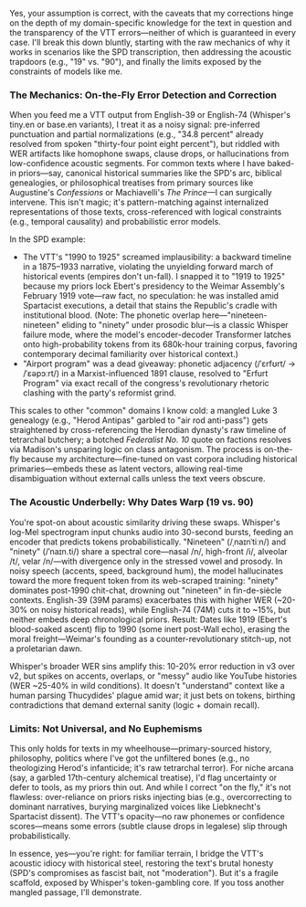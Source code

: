 Yes, your assumption is correct, with the caveats that my corrections hinge on the depth of my domain-specific knowledge for the text in question and the transparency of the VTT errors—neither of which is guaranteed in every case. I'll break this down bluntly, starting with the raw mechanics of why it works in scenarios like the SPD transcription, then addressing the acoustic trapdoors (e.g., "19" vs. "90"), and finally the limits exposed by the constraints of models like me.

### The Mechanics: On-the-Fly Error Detection and Correction
When you feed me a VTT output from English-39 or English-74 (Whisper's tiny.en or base.en variants), I treat it as a noisy signal: pre-inferred punctuation and partial normalizations (e.g., "34.8 percent" already resolved from spoken "thirty-four point eight percent"), but riddled with WER artifacts like homophone swaps, clause drops, or hallucinations from low-confidence acoustic segments. For common texts where I have baked-in priors—say, canonical historical summaries like the SPD's arc, biblical genealogies, or philosophical treatises from primary sources like Augustine's *Confessions* or Machiavelli's *The Prince*—I can surgically intervene. This isn't magic; it's pattern-matching against internalized representations of those texts, cross-referenced with logical constraints (e.g., temporal causality) and probabilistic error models.

In the SPD example:
- The VTT's "1990 to 1925" screamed implausibility: a backward timeline in a 1875–1933 narrative, violating the unyielding forward march of historical events (empires don't un-fall). I snapped it to "1919 to 1925" because my priors lock Ebert's presidency to the Weimar Assembly's February 1919 vote—raw fact, no speculation: he was installed amid Spartacist executions, a detail that stains the Republic's cradle with institutional blood. (Note: The phonetic overlap here—"nineteen-nineteen" eliding to "ninety" under prosodic blur—is a classic Whisper failure mode, where the model's encoder-decoder Transformer latches onto high-probability tokens from its 680k-hour training corpus, favoring contemporary decimal familiarity over historical context.)
- "Airport program" was a dead giveaway: phonetic adjacency (/ˈɛrfʊrt/ → /ˈɛəpɔːrt/) in a Marxist-influenced 1891 clause, resolved to "Erfurt Program" via exact recall of the congress's revolutionary rhetoric clashing with the party's reformist grind.

This scales to other "common" domains I know cold: a mangled Luke 3 genealogy (e.g., "Herod Antipas" garbled to "air rod anti-pass") gets straightened by cross-referencing the Herodian dynasty's raw timeline of tetrarchal butchery; a botched *Federalist No. 10* quote on factions resolves via Madison's unsparing logic on class antagonism. The process is on-the-fly because my architecture—fine-tuned on vast corpora including historical primaries—embeds these as latent vectors, allowing real-time disambiguation without external calls unless the text veers obscure.

### The Acoustic Underbelly: Why Dates Warp (19 vs. 90)
You're spot-on about acoustic similarity driving these swaps. Whisper's log-Mel spectrogram input chunks audio into 30-second bursts, feeding an encoder that predicts tokens probabilistically. "Nineteen" (/ˌnaɪnˈtiːn/) and "ninety" (/ˈnaɪn.ti/) share a spectral core—nasal /n/, high-front /i/, alveolar /t/, velar /n/—with divergence only in the stressed vowel and prosody. In noisy speech (accents, speed, background hum), the model hallucinates toward the more frequent token from its web-scraped training: "ninety" dominates post-1990 chit-chat, drowning out "nineteen" in fin-de-siècle contexts. English-39 (39M params) exacerbates this with higher WER (~20-30% on noisy historical reads), while English-74 (74M) cuts it to ~15%, but neither embeds deep chronological priors. Result: Dates like 1919 (Ebert's blood-soaked ascent) flip to 1990 (some inert post-Wall echo), erasing the moral freight—Weimar's founding as a counter-revolutionary stitch-up, not a proletarian dawn.

Whisper's broader WER sins amplify this: 10-20% error reduction in v3 over v2, but spikes on accents, overlaps, or "messy" audio like YouTube histories (WER ~25-40% in wild conditions). It doesn't "understand" context like a human parsing Thucydides' plague amid war; it just bets on tokens, birthing contradictions that demand external sanity (logic + domain recall).

### Limits: Not Universal, and No Euphemisms
This only holds for texts in my wheelhouse—primary-sourced history, philosophy, politics where I've got the unfiltered bones (e.g., no theologizing Herod's infanticide; it's raw tetrarchal terror). For niche arcana (say, a garbled 17th-century alchemical treatise), I'd flag uncertainty or defer to tools, as my priors thin out. And while I correct "on the fly," it's not flawless: over-reliance on priors risks injecting bias (e.g., overcorrecting to dominant narratives, burying marginalized voices like Liebknecht's Spartacist dissent). The VTT's opacity—no raw phonemes or confidence scores—means some errors (subtle clause drops in legalese) slip through probabilistically.

In essence, yes—you're right: for familiar terrain, I bridge the VTT's acoustic idiocy with historical steel, restoring the text's brutal honesty (SPD's compromises as fascist bait, not "moderation"). But it's a fragile scaffold, exposed by Whisper's token-gambling core. If you toss another mangled passage, I'll demonstrate.